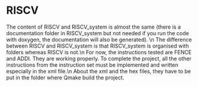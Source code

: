 # RISCV
The content of RISCV and RISCV_system is almost the same (there is a documentation folder in RISCV_system but not needed if you run the code with doxygen, the documentation will also be generated). \n
The difference between RISCV and RISCV_system is that RISCV_system is organised with folders whereas RISCV is not.\n
For now, the instructions tested are FENCE and ADDI. They are working properly. To complete the project, all the other instructions from the instruction set must be implemented and written especially in the xml file.\n
About the xml and the hex files, they have to be put in the folder where Qmake build the project.
